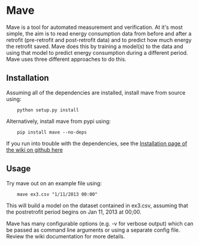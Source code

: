 Mave
======
Mave is a tool for automated measurement and verification. At it's most simple, the aim
is to read energy consumption data from before and after a retrofit (pre-retrofit and 
post-retrofit data) and to predict how much energy the retrofit saved. Mave does this 
by training a model(s) to the data and using that model to predict energy consumption 
during a different period. Mave uses three different approaches to do this.


Installation
------------
Assuming all of the dependencies are installed, install mave from source using:
```
    python setup.py install
```

Alternatively, install mave from pypi using:
```
    pip install mave --no-deps
```

If you run into trouble with the dependencies, see the [Installation page of the wiki 
on github here](https://github.com/CenterForTheBuiltEnvironment/mave/wiki/Installation)

Usage
------------
Try mave out on an example file using:
```
    mave ex3.csv "1/11/2013 00:00"
```

This will build a model on the dataset contained in ex3.csv, assuming that the postretrofit 
period begins on Jan 11, 2013 at 00;00.

Mave has many configurable options (e.g. -v for verbose output) which can be passed as 
command line arguments or using a separate config file. Review the wiki documentation for more details. 

